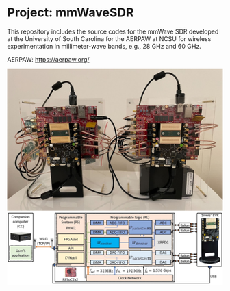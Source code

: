# Project: mmWaveSDR

This repository includes the source codes for the mmWave SDR developed at the University of South Carolina for the AERPAW at NCSU for wireless experimentation in millimeter-wave bands, e.g., 28 GHz and 60 GHz.

AERPAW: https://aerpaw.org/

![mmWave SDR](https://github.com/alphansahin/mmWaveSDR/blob/main/sdr1.jpg?raw=true)
![Block diagram](https://github.com/alphansahin/mmWaveSDR/blob/main/blockDiagram.jpg?raw=true)
